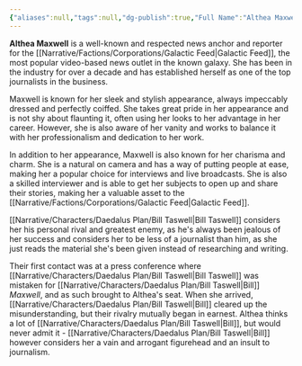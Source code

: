 ```yaml
---
{"aliases":null,"tags":null,"dg-publish":true,"Full Name":"Althea Maxwell","Pronouns":"she/her","Role":"Opponent","Species":"Tallisite","Gender":"Cis Woman","permalink":"/narrative/characters/phyrra-s-spark/althea-maxwell/","dgPassFrontmatter":true}
---
```


**Althea Maxwell** is a well-known and respected news anchor and reporter for the [[Narrative/Factions/Corporations/Galactic Feed\|Galactic Feed]], the most popular video-based news outlet in the known galaxy. She has been in the industry for over a decade and has established herself as one of the top journalists in the business.

Maxwell is known for her sleek and stylish appearance, always impeccably dressed and perfectly coiffed. She takes great pride in her appearance and is not shy about flaunting it, often using her looks to her advantage in her career. However, she is also aware of her vanity and works to balance it with her professionalism and dedication to her work.

In addition to her appearance, Maxwell is also known for her charisma and charm. She is a natural on camera and has a way of putting people at ease, making her a popular choice for interviews and live broadcasts. She is also a skilled interviewer and is able to get her subjects to open up and share their stories, making her a valuable asset to the [[Narrative/Factions/Corporations/Galactic Feed\|Galactic Feed]].

[[Narrative/Characters/Daedalus Plan/Bill Taswell\|Bill Taswell]] considers her his personal rival and greatest enemy, as he's always been jealous of her success and considers her to be less of a journalist than him, as she just reads the material she's been given instead of researching and writing.

Their first contact was at a press conference where [[Narrative/Characters/Daedalus Plan/Bill Taswell\|Bill Taswell]] was mistaken for [[Narrative/Characters/Daedalus Plan/Bill Taswell\|Bill]] *Maxwell*, and as such brought to Althea's seat. When she arrived, [[Narrative/Characters/Daedalus Plan/Bill Taswell\|Bill]] cleared up the misunderstanding, but their rivalry mutually began in earnest. Althea thinks a lot of [[Narrative/Characters/Daedalus Plan/Bill Taswell\|Bill]], but would never admit it - [[Narrative/Characters/Daedalus Plan/Bill Taswell\|Bill]] however considers her a vain and arrogant figurehead and an insult to journalism.